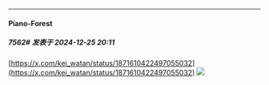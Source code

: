 ﻿
*****

####  Piano-Forest  
##### 7562#       发表于 2024-12-25 20:11

[https://x.com/kei_watan/status/1871610422497055032](https://x.com/kei_watan/status/1871610422497055032)
<img src="https://p.sda1.dev/21/7c88bf758ac28fb76f32bb0965972318/SaveTwitter.Net_GflLqi4aAAAQ7Kz__gif_.gif" referrerpolicy="no-referrer">

